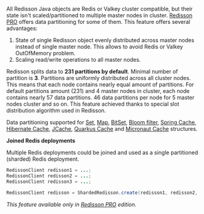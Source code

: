 All Redisson Java objects are Redis or Valkey cluster compatible, but their state isn't scaled/partitioned to multiple master nodes in cluster. [Redisson PRO](https://redisson.pro/) offers data partitioning for some of them. This feature offers several advantages:  

1. State of single Redisson object evenly distributed across master nodes instead of single master node. This allows to avoid Redis or Valkey OutOfMemory problem.  
2. Scaling read/write operations to all master nodes.  

Redisson splits data to **231 partitions by default**. Minimal number of partition is **3**. Partitions are uniformly distributed across all cluster nodes. This means that each node contains nearly equal amount of partitions. For default partitions amount (231) and 4 master nodes in cluster, each node contains nearly 57 data partitions. 46 data partitions per node for 5 master nodes cluster and so on. This feature achieved thanks to special slot distribution algorithm used in Redisson.

Data partitioning supported for [Set](collections.md/#set), [Map](collections.md/#map), [BitSet](objects.md/#bitset), [Bloom filter](objects.md/#bloom-filter), [Spring Cache](../integration-with-spring.md/#spring-cache), [Hibernate Cache](../cache-api-implementations.md/#hibernate-cache), [JCache](../cache-api-implementations.md/#jcache-api-jsr-107), [Quarkus Cache](../cache-api-implementations.md/#quarkus-cache) and [Micronaut Cache](../cache-api-implementations.md/#micronaut-cache) structures.

**Joined Redis deployments**

Multiple Redis deployments could be joined and used as a single partitioned (sharded) Redis deployment.

```java
RedissonClient redisson1 = ...;
RedissonClient redisson2 = ...;
RedissonClient redisson3 = ...;

RedissonClient redisson = ShardedRedisson.create(redisson1, redisson2, redisson3);
```

_This feature available only in [Redisson PRO](https://redisson.pro/feature-comparison.html) edition._